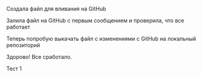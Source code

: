 Создала файл для вливания на GitHub

Залила файл на GitHub с первым сообщением и проверила, что все работает

Теперь попробую выкачать файл с изменениями с GitHub на локальный репозиторий

Здорово! Все сработало.

Тест 1 
